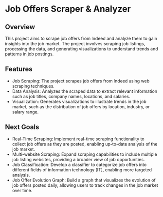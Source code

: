 # Job Offers Scraper & Analyzer
## Overview

This project aims to scrape job offers from Indeed and analyze them to gain insights into the job market. The project involves scraping job listings, processing the data, and generating visualizations to understand trends and patterns in job postings.
## Features
<ul><li>Job Scraping: The project scrapes job offers from Indeed using web scraping techniques.</li>
<li>Data Analysis: Analyzes the scraped data to extract relevant information such as job titles, company names, locations, and salaries.</li>
<li>Visualization: Generates visualizations to illustrate trends in the job market, such as the distribution of job offers by location, industry, or salary range.</li></ul>

## Next Goals

<ul><li>Real-Time Scraping: Implement real-time scraping functionality to collect job offers as they are posted, enabling up-to-date analysis of the job market.</li>
<li>Multi-website Scraping: Expand scraping capabilities to include multiple job listing websites, providing a broader view of job opportunities.</li>
<li>Job Classification: Develop a classifier to categorize job offers into different fields of information technology (IT), enabling more targeted analysis.</li>
<li>Job Offer Evolution Graph: Build a graph that visualizes the evolution of job offers posted daily, allowing users to track changes in the job market over time.</li></ul>
